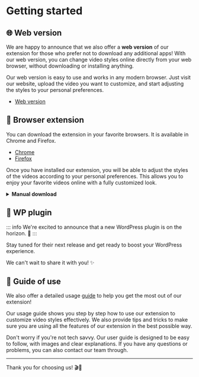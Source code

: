 # Getting started

## 🌐 Web version

We are happy to announce that we also offer a **web version** of our extension for those who prefer not to download any additional apps! With our web version, you can change video styles online directly from your web browser, without downloading or installing anything.

Our web version is easy to use and works in any modern browser. Just visit our website, upload the video you want to customize, and start adjusting the styles to your personal preferences.

- [Web version](https://super8.pigeonposse.com/)

## 🧩 Browser extension

You can download the extension in your favorite browsers. It is available in Chrome and Firefox.

- [Chrome](https://github.com/pigeonposse/super8)
- [Firefox](https://github.com/pigeonposse/super8)

Once you have installed our extension, you will be able to adjust the styles of the videos according to your personal preferences. This allows you to enjoy your favorite videos online with a fully customized look.

<details>
  <summary><b>Manual download</b></summary>

You can download the extension from the releases section of the GitHub repository.

- [Github releases](https://github.com/pigeonposse/super8/releases)

Or you can copy this code to your terminal to automatically download.

::: code-group

 ```bash [CHROME]

 gh release download --pattern 'chrome-*.zip' --repo "https://github.com/pigeonposse/super8"
 ```

 ```bash [FIREFOX]
 gh release download --pattern 'firefox-*.zip' --repo "https://github.com/pigeonposse/super8"
 ```

:::
</details>

## 🔌 WP plugin

::: info We're excited to announce that a new WordPress plugin is on the horizon. 🚀
:::

Stay tuned for their next release and get ready to boost your WordPress experience.

We can't wait to share it with you! ✨

## 📙 Guide of use

We also offer a detailed usage [guide](/guide-filters) to help you get the most out of our extension!

Our usage guide shows you step by step how to use our extension to customize video styles effectively. We also provide tips and tricks to make sure you are using all the features of our extension in the best possible way.

Don't worry if you're not tech savvy. Our user guide is designed to be easy to follow, with images and clear explanations. If you have any questions or problems, you can also contact our team through.

---
Thank you for choosing us! 🎬🎨
